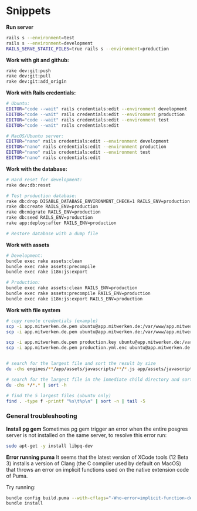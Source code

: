 # Snippets



__Run server__

```bash
rails s --environment=test
rails s --environment=development
RAILS_SERVE_STATIC_FILES=true rails s --environment=production 
```



__Work with git and github:__ 

```bash
rake dev:git:push
rake dev:git:pull
rake dev:git:add_origin
```




__Work with Rails credentials:__

```bash
# Ubuntu:
EDITOR="code --wait" rails credentials:edit --environment development
EDITOR="code --wait" rails credentials:edit --environment production
EDITOR="code --wait" rails credentials:edit --environment test
EDITOR="code --wait" rails credentials:edit

# MacOS/Ubuntu server:
EDITOR="nano" rails credentials:edit --environment development
EDITOR="nano" rails credentials:edit --environment production
EDITOR="nano" rails credentials:edit --environment test
EDITOR="nano" rails credentials:edit
````



__Work with the database:__

```bash
# Hard reset for development:
rake dev:db:reset 

# Test production database:
rake db:drop DISABLE_DATABASE_ENVIRONMENT_CHECK=1 RAILS_ENV=production
rake db:create RAILS_ENV=production
rake db:migrate RAILS_ENV=production
rake db:seed RAILS_ENV=production 
rake app:deploy:after RAILS_ENV=production

# Restore database with a dump file
```



__Work with assets__

```bash
# Development:
bundle exec rake assets:clean 
bundle exec rake assets:precompile 
bundle exec rake i18n:js:export 

# Production:
bundle exec rake assets:clean RAILS_ENV=production
bundle exec rake assets:precompile RAILS_ENV=production
bundle exec rake i18n:js:export RAILS_ENV=production
```


__Work with file system__

```bash
# copy remote credentials (example)
scp -i app.mitwerken.de.pem ubuntu@app.mitwerken.de:/var/www/app.mitwerken.de/config/credentials/production.key production.key
scp -i app.mitwerken.de.pem ubuntu@app.mitwerken.de:/var/www/app.mitwerken.de/config/credentials/production.yml.enc production.yml.enc

scp -i app.mitwerken.de.pem production.key ubuntu@app.mitwerken.de:/var/www/app.mitwerken.de/config/credentials/production.key
scp -i app.mitwerken.de.pem production.yml.enc ubuntu@app.mitwerken.de:/var/www/app.mitwerken.de/config/credentials/production.yml.enc


# search for the largest file and sort the result by size
du -chs engines/**/app/assets/javascripts/**/*.js app/assets/javascripts/**/*.js | sort -h

# search for the largest file in the inmediate child directory and sort the result by size
du -chs */*.* | sort -h

# find the 5 largest files (ubuntu only)
find . -type f -printf "%s\t%p\n" | sort -n | tail -5
```




### General troubleshooting 


__Install pg gem__
Sometimes pg gem trigger an error when the entire posgres server is not installed on the same server, to resolve this error run:  

```bash
sudo apt-get -y install libpq-dev
```


__Error running puma__
It seems that the latest version of XCode tools (12 Beta 3) installs a version of Clang (the C compiler used by default on MacOS) that throws an error on implicit functions used on the native extension code of Puma.  
  
Try running:  

```bash
bundle config build.puma --with-cflags="-Wno-error=implicit-function-declaration"
bundle install
````

